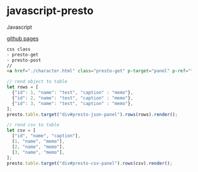 # javascript-presto
Javascript

<a href="https://dumpier.github.io/javascript-presto/">github pages</a>
```html
css class
- presto-get
- presto-post
// 
<a href="./character.html" class="presto-get" p-target="panel" p-ref="">

```

```javascript
// rend object to table
let rows = [
  {"id": 1, "name": "test", "caption" : "memo"},
  {"id": 2, "name": "test", "caption" : "memo"},
  {"id": 3, "name": "test", "caption" : "memo"},
];
presto.table.target("div#presto-json-panel").rows(rows).render();

// rend csv to table
let csv = [
  ["id", "name", "caption"],
  [1, "name", "memo"],
  [2, "name", "memo"],
  [3, "name", "memo"],
];
presto.table.target("div#presto-csv-panel").rows(csv).render();
```
